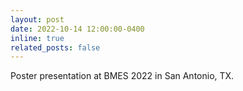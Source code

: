 ```yaml
---
layout: post
date: 2022-10-14 12:00:00-0400
inline: true
related_posts: false
---
```


Poster presentation at BMES 2022 in San Antonio, TX. 

